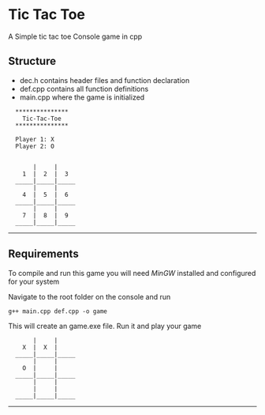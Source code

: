 # Tic Tac Toe

A Simple tic tac toe Console game in cpp

## Structure

- dec.h contains header files and function declaration
- def.cpp contains all function definitions
- main.cpp where the game is initialized

```
  ***************
    Tic-Tac-Toe
  ***************

  Player 1: X
  Player 2: O


       |     |
    1  |  2  |  3
  _____|_____|_____
       |     |
    4  |  5  |  6
  _____|_____|_____
       |     |
    7  |  8  |  9
  _____|_____|_____
```

---

## Requirements

To compile and run this game you will need _MinGW_ installed and configured for your system

Navigate to the root folder on the console and run

```
g++ main.cpp def.cpp -o game
```

This will create an game.exe file. Run it and play your game

```
       |     |
    X  |  X  |
  _____|_____|_____
       |     |
    O  |     |
  _____|_____|_____
       |     |
       |     |
  _____|_____|_____
```

---
